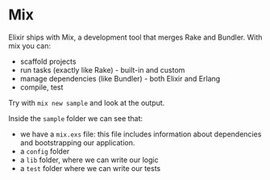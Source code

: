 # Mix

Elixir ships with Mix, a development tool that merges Rake and Bundler. With mix you can:

- scaffold projects
- run tasks (exactly like Rake) - built-in and custom
- manage dependencies (like Bundler) - both Elixir and Erlang
- compile, test

Try with `mix new sample` and look at the output.

Inside the `sample` folder we can see that:

- we have a `mix.exs` file: this file includes information about dependencies and bootstrapping our application.
- a `config` folder
- a `lib` folder, where we can write our logic
- a `test` folder where we can write our tests
